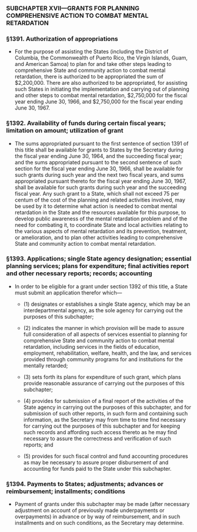 ### SUBCHAPTER XVII—GRANTS FOR PLANNING COMPREHENSIVE ACTION TO COMBAT MENTAL RETARDATION

### §1391. Authorization of appropriations
* For the purpose of assisting the States (including the District of Columbia, the Commonwealth of Puerto Rico, the Virgin Islands, Guam, and American Samoa) to plan for and take other steps leading to comprehensive State and community action to combat mental retardation, there is authorized to be appropriated the sum of $2,200,000. There are also authorized to be appropriated, for assisting such States in initiating the implementation and carrying out of planning and other steps to combat mental retardation, $2,750,000 for the fiscal year ending June 30, 1966, and $2,750,000 for the fiscal year ending June 30, 1967.

### §1392. Availability of funds during certain fiscal years; limitation on amount; utilization of grant
* The sums appropriated pursuant to the first sentence of section 1391 of this title shall be available for grants to States by the Secretary during the fiscal year ending June 30, 1964, and the succeeding fiscal year; and the sums appropriated pursuant to the second sentence of such section for the fiscal year ending June 30, 1966, shall be available for such grants during such year and the next two fiscal years, and sums appropriated pursuant thereto for the fiscal year ending June 30, 1967, shall be available for such grants during such year and the succeeding fiscal year. Any such grant to a State, which shall not exceed 75 per centum of the cost of the planning and related activities involved, may be used by it to determine what action is needed to combat mental retardation in the State and the resources available for this purpose, to develop public awareness of the mental retardation problem and of the need for combating it, to coordinate State and local activities relating to the various aspects of mental retardation and its prevention, treatment, or amelioration, and to plan other activities leading to comprehensive State and community action to combat mental retardation.

### §1393. Applications; single State agency designation; essential planning services; plans for expenditure; final activities report and other necessary reports; records; accounting
* In order to be eligible for a grant under section 1392 of this title, a State must submit an application therefor which—

  * (1) designates or establishes a single State agency, which may be an interdepartmental agency, as the sole agency for carrying out the purposes of this subchapter;

  * (2) indicates the manner in which provision will be made to assure full consideration of all aspects of services essential to planning for comprehensive State and community action to combat mental retardation, including services in the fields of education, employment, rehabilitation, welfare, health, and the law, and services provided through community programs for and institutions for the mentally retarded;

  * (3) sets forth its plans for expenditure of such grant, which plans provide reasonable assurance of carrying out the purposes of this subchapter;

  * (4) provides for submission of a final report of the activities of the State agency in carrying out the purposes of this subchapter, and for submission of such other reports, in such form and containing such information, as the Secretary may from time to time find necessary for carrying out the purposes of this subchapter and for keeping such records and affording such access thereto as he may find necessary to assure the correctness and verification of such reports; and

  * (5) provides for such fiscal control and fund accounting procedures as may be necessary to assure proper disbursement of and accounting for funds paid to the State under this subchapter.

### §1394. Payments to States; adjustments; advances or reimbursement; installments; conditions
* Payment of grants under this subchapter may be made (after necessary adjustment on account of previously made underpayments or overpayments) in advance or by way of reimbursement, and in such installments and on such conditions, as the Secretary may determine.